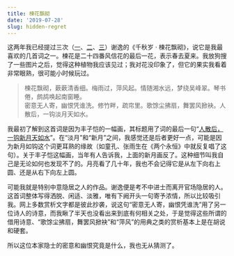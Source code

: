 ```yaml
---
title: 楝花飘砌
date: '2019-07-28'
slug: hidden-regret
---
```


这两年我已经提过三次（[一](/cn/2017/01/blog/)、[二](/cn/2019/01/name-of-a-tree/)、[三](/cn/2019/04/poem-revision/)）谢逸的《千秋岁 · 楝花飘砌》，说它是我最喜欢的几首词之一。楝花是二十四番风信花的最后一花，表示春去夏来。我放狗搜了一些图片之后，觉得这种植物我应该见过；我对花没印象了，但它的果实我看着非常眼熟，很可能小时候玩过。

> 楝花飘砌，蔌蔌清香细。梅雨过，萍风起。情随湘水远，梦绕吴峰翠。琴书倦，鹧鸪唤起南窗睡。  
密意无人寄，幽恨凭谁洗。修竹畔，疏帘里。歌馀尘拂扇，舞罢风掀袂。人散后，一钩淡月天如水。

我最初了解到这首词是因为丰子恺的一幅画，其标题用了词的最后一句“[人散后，一钩新月天如水](https://baike.baidu.com/item/%E4%BA%BA%E6%95%A3%E5%90%8E%EF%BC%8C%E4%B8%80%E9%92%A9%E6%96%B0%E6%9C%88%E5%A4%A9%E5%A6%82%E6%B0%B4)”。在“淡月”和“新月”之间，我感觉还是后者更好一点，可能是因为新月如钩这个词更耳熟的缘故（如童孔、张雨生在《两个永恒》中就反复唱了这句）。关于丰子恺这幅画，当年有人告诉我，上面的新月画反了。这种细节叫我自己是无论如何也发现不了的。月亮看了几十年，我也不会记得它是从左下向右上圆、还是从右下向左上圆。

可能我就是特别中意隐居之人的作品。谢逸便是考不中进士而离开官场隐居的人。这首词整体写得洒脱、闲适、淡雅，唯有下阙开头一句寄予浓情，所以比较吸引我。网上多数赏析文字都是彼此抄袭，说这句“密意无人寄，幽恨凭谁洗”用了另一位诗人的诗意，而我瞅了半天也没看出来到底有何相关之处，于是觉得这些所谓的借用诗意、“歌馀尘拂扇，舞罢风掀袂”和“萍风”的用典之类的赏析基本上是在胡说和硬套。

所以这位本家隐士的密意和幽恨究竟是什么，我也无从猜测了。
